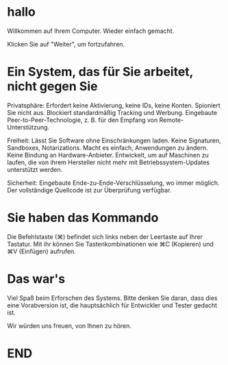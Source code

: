 # hallo

Willkommen auf Ihrem Computer.
Wieder einfach gemacht.

Klicken Sie auf "Weiter", um fortzufahren.

# Ein System, das für Sie arbeitet, nicht gegen Sie

Privatsphäre: Erfordert keine Aktivierung, keine IDs, keine Konten. Spioniert Sie nicht aus. Blockiert standardmäßig Tracking und Werbung. Eingebaute Peer-to-Peer-Technologie, z. B. für den Empfang von Remote-Unterstützung.

Freiheit: Lässt Sie Software ohne Einschränkungen laden. Keine Signaturen, Sandboxes, Notarizations. Macht es einfach, Anwendungen zu ändern. Keine Bindung an Hardware-Anbieter. Entwickelt, um auf Maschinen zu laufen, die von ihrem Hersteller nicht mehr mit Betriebssystem-Updates unterstützt werden.

Sicherheit: Eingebaute Ende-zu-Ende-Verschlüsselung, wo immer möglich. Der vollständige Quellcode ist zur Überprüfung verfügbar.

# Sie haben das Kommando

Die Befehlstaste (⌘) befindet sich links neben der Leertaste auf Ihrer Tastatur. Mit ihr können Sie Tastenkombinationen wie ⌘C (Kopieren) und ⌘V (Einfügen) aufrufen.

# Das war's

Viel Spaß beim Erforschen des Systems. Bitte denken Sie daran, dass dies eine Vorabversion ist, die hauptsächlich für Entwickler und Tester gedacht ist.

Wir würden uns freuen, von Ihnen zu hören.

# END
